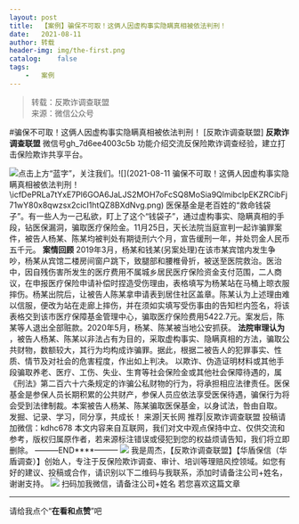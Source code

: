 ```yaml
---
layout:	post
title:	【案例】骗保不可取！这俩人因虚构事实隐瞒真相被依法判刑！
date:	2021-08-11
author:	转载
header-img:	img/the-first.png
catalog:	false
tags:
	-	案例
---
```


<blockquote><p>转载：反欺诈调查联盟<br>
来源：微信公众号</p></blockquote>

#骗保不可取！这俩人因虚构事实隐瞒真相被依法判刑！
[反欺诈调查联盟]
**反欺诈调查联盟**
微信号gh_7d6ee4003c5b
功能介绍交流反保险欺诈调查经验，建立打击保险欺诈共享平台。

![]({{site.baseurl}}/postimg/icfDePRLa7tYxE7Pl6GOA6JaLJS2MOH7oLqibgEhxp56uq2ufXcD2CHibKhlgEziaeNzPn4L5kXBzfL3siaQ7lnPVBA.png)点击上方“蓝字”，关注我们。![](2021-08-11
骗保不可取！这俩人因虚构事实隐瞒真相被依法判刑！\\icfDePRLa7tYxE7Pl6GOA6JaLJS2MOH7oFcSQ8MoSia9QlmibclpEKZRCibFj71wY80x8qwzsx2cicI1htQZ8BXdNvg.png)
医保基金是老百姓的“救命钱袋子”。有一些人为一己私欲，盯上了这个“钱袋子”，通过虚构事实、隐瞒真相的手段，钻医保漏洞，骗取医疗保险金。11月25日，天长法院当庭宣判一起诈骗罪案件，被告人杨某、陈某均被判处有期徒刑六个月，宣告缓刑一年，并处罚金人民币五千元。
**案情回顾**
2019年3月，杨某和钱某(另案处理)在该市某宾馆内发生争吵，杨某从宾馆二楼房间窗户跳下，致腿部和腰椎骨折，被送至医院救治。医治中，因自残伤害所发生的医疗费用不属城乡居民医疗保险资金支付范围，二人商议，在申报医疗保险申请补偿时捏造受伤理由，表格填写为杨某站在马桶上晾衣服摔伤。杨某出院后，让被告人陈某拿申请表到居住社区盖章。陈某认为上述理由难以信服，便改为站在走廊上摔伤，并在须如实填写受伤事由的告知栏内签名，将该表格交到该市医疗保障基金管理中心，骗取医疗保险费用5422.7元。案发后，陈某等人退出全部赃款。2020年5月，杨某、陈某被当地公安抓获。
**法院审理认为**
，被告人杨某、陈某以非法占有为目的，采取虚构事实、隐瞒真相的方法，骗取公共财物，数额较大，其行为均构成诈骗罪。据此，根据二被告人的犯罪事实、性质、情节及对社会的危害程度，作出如上判决。
以欺诈、伪造证明材料或其他手段骗取养老、医疗、工伤、失业、生育等社会保险金或其他社会保障待遇的，属《刑法》第二百六十六条规定的诈骗公私财物的行为，将承担相应法律责任。医保基金是参保人员长期积累的公共财产，参保人员应依法享受医保待遇，骗保行为将会受到法律制裁。本案被告人杨某、陈某骗取医保基金，以身试法，咎由自取。
发掘、记录、学习，同分享，共成长！
来源|天长网
推荐|反欺诈调查联盟
投稿请加微信：kdhc678
本文内容来自互联网，我们对文中观点保持中立、仅供交流和参考，版权归属原作者，若来源标注错误或侵犯到您的权益烦请告知，我们将立即删除。
———END****———
![]({{site.baseurl}}/postimg/L6usUGPiatBSs5Yxdp5NU9dpdqWanE7Mq7XpTo0mwlia1gia9NNFGTRYKdpVvrK2KgpAPictg52F8U9sicXI1jQ1dzA.jpeg)
我是周杰，【反欺诈调查联盟】【华盾保信（华盾调查）】创始人，专注于反保险欺诈调查、审计、培训等理赔风控领域。如您有好的建议、投稿或合作，请识别以下二维码与我联系，添加时请备注公司+姓名，谢谢支持。
![]({{site.baseurl}}/postimg/L6usUGPiatBQLNFXicXXQxXBwjwUmJlPGF0q5ZibOM9kCzhXR7EE7aTbgZIVibDd94F2CTC1GUb6zkDHLFKrVHibfjg.jpeg)
扫码加我微信，请备注公司+姓名
若您喜欢这篇文章
****
请给我点个“**在看和点赞**”吧
